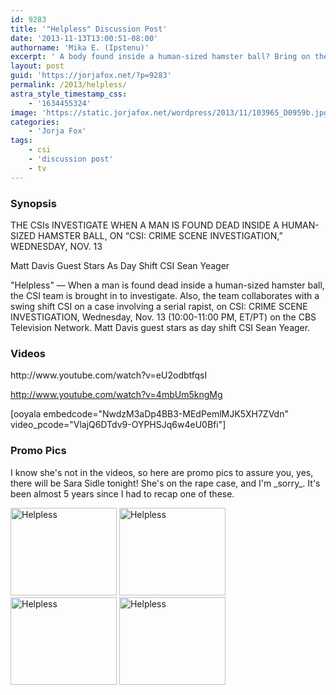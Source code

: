 ```yaml
---
id: 9283
title: '"Helpless" Discussion Post'
date: '2013-11-13T13:00:51-08:00'
authorname: 'Mika E. (Ipstenu)'
excerpt: ' A body found inside a human-sized hamster ball? Bring on the CSIs! 11/13 10pm ET/PT'
layout: post
guid: 'https://jorjafox.net/?p=9283'
permalink: /2013/helpless/
astra_style_timestamp_css:
    - '1634455324'
image: 'https://static.jorjafox.net/wordpress/2013/11/103965_D0959b.jpg'
categories:
    - 'Jorja Fox'
tags:
    - csi
    - 'discussion post'
    - tv
---
```


<h3>Synopsis</h3>
THE CSIs INVESTIGATE WHEN A MAN IS FOUND DEAD INSIDE A HUMAN-SIZED HAMSTER BALL, ON “CSI: CRIME SCENE INVESTIGATION,” WEDNESDAY, NOV. 13

Matt Davis Guest Stars As Day Shift CSI Sean Yeager

"Helpless" — When a man is found dead inside a human-sized hamster ball, the CSI team is brought in to investigate. Also, the team collaborates with a swing shift CSI on a case involving a serial rapist, on CSI: CRIME SCENE INVESTIGATION, Wednesday, Nov. 13 (10:00-11:00 PM, ET/PT) on the CBS Television Network. Matt Davis guest stars as day shift CSI Sean Yeager.
<h3>Videos</h3>
http://www.youtube.com/watch?v=eU2odbtfqsI

http://www.youtube.com/watch?v=4mbUm5kngMg

[ooyala embedcode="NwdzM3aDp4BB3-MEdPemlMJK5XH7ZVdn" video_pcode="VlajQ6DTdv9-OYPHSJq6w4eU0Bfi"]
<h3>Promo Pics</h3>
I know she's not in the videos, so here are promo pics to assure you, yes, there will be Sara Sidle tonight! She's on the rape case, and I'm _sorry_. It's been almost 5 years since I had to recap one of these.

<a href="https://jorjafox.net/gallery/tv/csi/pub/s14/promo/103965_d0092b.jpg"><img class="alignnone size-thumbnail wp-image-9253" alt="Helpless" src="//static.jorjafox.net/wordpress/2013/11/103965_d0092b_200_cw200_ch200_thumb-170x140.jpg" width="170" height="140" /></a> <a href="https://jorjafox.net/gallery/tv/csi/pub/s14/promo/103965_d0223b.jpg"><img class="alignnone size-thumbnail wp-image-9254" alt="Helpless" src="//static.jorjafox.net/wordpress/2013/11/103965_d0223b_200_cw200_ch200_thumb-170x140.jpg" width="170" height="140" /></a> <a href="https://jorjafox.net/gallery/tv/csi/pub/s14/promo/103965_d0237b.jpg"><img class="alignnone size-thumbnail wp-image-9255" alt="Helpless" src="//static.jorjafox.net/wordpress/2013/11/103965_d0237b_200_cw200_ch200_thumb-170x140.jpg" width="170" height="140" /></a> <a href="https://jorjafox.net/gallery/tv/csi/pub/s14/promo/103965_d0240b.jpg"><img class="alignnone size-thumbnail wp-image-9256" alt="Helpless" src="//static.jorjafox.net/wordpress/2013/11/103965_d0240b_200_cw200_ch200_thumb-170x140.jpg" width="170" height="140" /></a>
